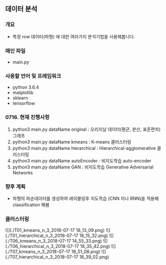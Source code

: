 ## 데이터 분석 ##

### 개요 ###
- 특정 row 데이터(파형) 에 대한 여러가지 분석기법을 사용해봅니다.

### 매인 파일 ###
- main.py

### 사용할 언어 및 프레임워크 ###
- python 3.6.4
- matplotlib
- sklearn
- tensorflow

### 0716. 현재 진행사항 ###
1. python3 main.py dataName original : 오리지날 데이터(평균, 분산, 표준편차) 그래프 
2. python3 main.py dataName kmeans : K-means 클러스터링
3. python3 main.py dataName hierarchical : Hierarchical-agglomerative 클러스터링
4. python3 main.py dataName autoEncoder : 비지도학습 auto-encoder
5. python3 main.py dataName GAN : 비지도학습 Generative Adversarial Networks


### 향후 계획 ###
- 파형의 파손데이터를 생성하여 레이블링후 지도학습 (CNN 이나 RNN)을 적용해 classification 해봄

### 클러스터링 ###
![](./T01_kmeans_n_3_2018-07-17 18_13_09.png)
![](./T01_hierarchical_n_3_2018-07-17 18_15_32.png)
![](./T06_kmeans_n_3_2018-07-17 14_55_33.png)
![](./T06_hierarchical_n_3_2018-07-17 18_35_42.png)
![](./T07_kmeans_n_3_2018-07-17 18_51_08.png)
![](./T07_hierarchical_n_3_2018-07-17 18_39_02.png)
